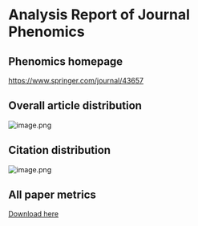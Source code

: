 # Analysis Report of Journal Phenomics


## Phenomics homepage
https://www.springer.com/journal/43657

## Overall article distribution
![image.png](https://upload-images.jianshu.io/upload_images/17916304-0b4fdd0de0e42f16.png?imageMogr2/auto-orient/strip%7CimageView2/2/w/1240)


## Citation distribution
![image.png](https://upload-images.jianshu.io/upload_images/17916304-36a05b2d811d4cf4.png?imageMogr2/auto-orient/strip%7CimageView2/2/w/1240)


## All paper metrics
[Download here](https://github.com/Telogen/ASNJ_data/raw/master/Phenomics/Phenomics_paper_metrics.xlsx)

